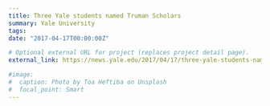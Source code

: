 ```yaml
---
title: Three Yale students named Truman Scholars
summary: Yale University
tags:
date: "2017-04-17T00:00:00Z"

# Optional external URL for project (replaces project detail page).
external_link: https://news.yale.edu/2017/04/17/three-yale-students-named-truman-scholars

#image:
#  caption: Photo by Toa Heftiba on Unsplash
#  focal_point: Smart
---
```

